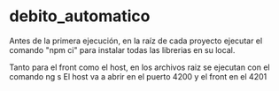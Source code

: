 # debito_automatico

Antes de la primera ejecución, en la raíz de cada proyecto ejecutar el comando "npm ci" para instalar todas las librerias en su local.

Tanto para  el front como el host, en los archivos raiz se ejecutan con el comando ng s 
El host va a abrir en el puerto 4200 y el front en el 4201

